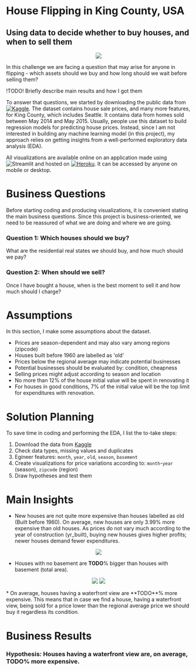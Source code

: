 # House Flipping in King County, USA
## Using data to decide whether to buy houses, and when to sell them

<p align="center">
  <img src="https://encrypted-tbn0.gstatic.com/images?q=tbn:ANd9GcRVwb8uOqxd9D_S0SJSo8cN3rGhRnUe1-yf_g&usqp=CAU"/>
</p>

In this challenge we are facing a question that may arise for anyone in flipping - 
which assets should we buy and how long should we wait before selling them?

!TODO! Briefly describe main results and how I got them

To answer that questions, we started by downloading the public data from [ ![Kaggle](https://img.shields.io/badge/Kaggle-20BEFF?style=for-the-badge&logo=Kaggle&logoColor=white)](https://www.kaggle.com/harlfoxem/housesalesprediction). The dataset contains house sale prices, and many more features, for King County, which includes Seattle. It contains data from homes sold between May 2014 and May 2015. Usually, people use this dataset to build regression models for predicting house prices. Instead, since I am not interested in building any machine learning model (in this project), my approach relies on getting insights from a well-performed exploratory data analysis (EDA).

All visualizations are available online on an application made using ![Streamlit](https://img.shields.io/badge/Streamlit-FF4B4B?style=for-the-badge&logo=Streamlit&logoColor=white) and hosted on [![Heroku](https://img.shields.io/badge/heroku-%23430098.svg?style=for-the-badge&logo=heroku&logoColor=white)](https://dashboard-kc-hdata-pa.herokuapp.com/). It can be accessed by anyone on mobile or desktop.

# Business Questions

Before starting coding and producing visualizations, it is convenient stating the main business questions. Since this project is business-oriented, we need to be reassured of what we are doing and where we are going.

### Question 1: Which houses should we buy?

What are the residential real states we should buy, and how much should we pay?

### Question 2: When should we sell?

Once I have bought a house, when is the best moment to sell it and how much should I charge?

# Assumptions

In this section, I make some assumptions about the dataset.
* Prices are season-dependent and may also vary among regions (zipcode)
* Houses built before 1960 are labelled as 'old'
* Prices below the regional average may indicate potential businesses
* Potential businesses should be evaluated by: condition, cheapness
* Selling prices might adjust according to season and location
* No more than 12% of the house initial value will be spent in renovating it
* For houses in good conditions, 7% of the initial value will be the top limit for expenditures with renovation.

# Solution Planning

To save time in coding and performing the EDA, I list the to-take steps:

1) Download the data from [Kaggle](https://www.kaggle.com/harlfoxem/housesalesprediction)
2) Check data types, missing values and duplicates
3) Egineer features: `month`, `year`, `old`, `season`, `basement`
4) Create visualizations for price variations according to: `month`-`year` (season), `zipcode` (region)
5) Draw hypotheses and test them

# Main Insights

* New houses are not quite more expensive than houses labelled as old (Built before 1960). On average, new houses are only 3.99% more expensive than old houses. As prices do not vary much according to the year of construction (yr_built), buying new houses gives higher profits; newer houses demand fewer expenditures.
<p align="center">
  <img src="https://i.postimg.cc/JnJYHs26/avg-price-new-VSold.png"/>
</p>

* Houses with no basement are **TODO**% bigger than houses with basement (total area).
<p align="center">
  <img src="https://i.postimg.cc/5ygQ2M87/avg-price-basement.png"/>
  <img src="https://i.postimg.cc/jjfWJfzJ/avg-sqft-Liv-basement.png"/>
</p>
* On average, houses having a waterfront view are **TODO**% more expensive. This means that in case we find a house, having a waterfront view, being sold for a price lower than the regional average price we should buy it regardless its condition. 

# Business Results

### Hypothesis: Houses having a waterfront view are, on average, **TODO**% more expensive.

  
